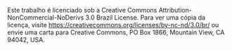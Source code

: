 Este trabalho é licenciado sob a Creative Commons Attribution-NonCommercial-NoDerivs 3.0 Brazil License. Para ver uma cópia da licença, visite https://creativecommons.org/licenses/by-nc-nd/3.0/br/ ou envie uma carta para Creative Commons, PO Box 1866, Mountain View, CA 94042, USA.